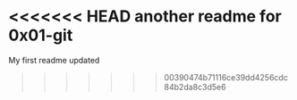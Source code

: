 <<<<<<< HEAD
another readme for 0x01-git
=======
My first readme
updated
>>>>>>> 00390474b71116ce39dd4256cdc84b2da8c3d5e6
